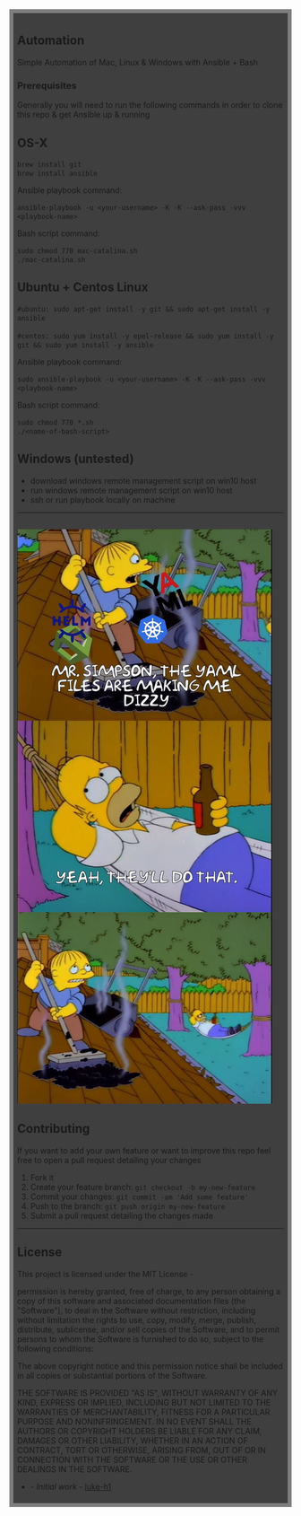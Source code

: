 <div style="background:rgba(0,0,0,0.5);padding:0.5em;">
<div style="background:rgba(0,0,0,0.5);padding:0.5em;">
<h2>Automation</h2>   

Simple Automation of Mac, Linux & Windows with Ansible + Bash 

### Prerequisites

Generally you will need to run the following commands in order to clone this repo & get Ansible up & running 


## OS-X 
```
brew install git  
brew install ansible 
```


Ansible playbook command: 

```
ansible-playbook -u <your-username> -K -K --ask-pass -vvv <playbook-name> 
```

Bash script command: 
```
sudo chmod 770 mac-catalina.sh 
./mac-catalina.sh 
``` 
## Ubuntu + Centos Linux 
```
#ubuntu: sudo apt-get install -y git && sudo apt-get install -y ansible   

#centos: sudo yum install -y epel-release && sudo yum install -y git && sudo yum install -y ansible 
```

Ansible playbook command: 

```
sudo ansible-playbook -u <your-username> -K -K --ask-pass -vvv <playbook-name> 
```

Bash script command: 
```
sudo chmod 770 *.sh 
./<name-of-bash-script>
``` 


## Windows (untested) 
 * download windows remote management script on win10 host
 * run windows remote management script on win10 host 
 * ssh or run playbook locally on machine 
<hr> 

##

![](/static/image.jpeg)






## Contributing
If you want to add your own feature or want to improve this repo feel free to open a pull request detailing your changes
1. Fork it 
2. Create your feature branch: `git checkout -b my-new-feature`
3. Commit your changes: `git commit -am 'Add some feature'`
4. Push to the branch: `git push origin my-new-feature`
5. Submit a pull request detailing the changes made 


<hr>

## License
This project is licensed under the MIT License - 

permission is hereby granted, free of charge, to any person obtaining a copy of this software and associated documentation files (the "Software"), to deal in the Software without restriction, including without limitation the rights to use, copy, modify, merge, publish, distribute, sublicense, and/or sell copies of the Software, and to permit persons to whom the Software is furnished to do so, subject to the following conditions:

The above copyright notice and this permission notice shall be included in all copies or substantial portions of the Software.

THE SOFTWARE IS PROVIDED "AS IS", WITHOUT WARRANTY OF ANY KIND, EXPRESS OR IMPLIED, INCLUDING BUT NOT LIMITED TO THE WARRANTIES OF MERCHANTABILITY, FITNESS FOR A PARTICULAR PURPOSE AND NONINFRINGEMENT. IN NO EVENT SHALL THE AUTHORS OR COPYRIGHT HOLDERS BE LIABLE FOR ANY CLAIM, DAMAGES OR OTHER LIABILITY, WHETHER IN AN ACTION OF CONTRACT, TORT OR OTHERWISE, ARISING FROM, OUT OF OR IN CONNECTION WITH THE SOFTWARE OR THE USE OR OTHER DEALINGS IN THE SOFTWARE.

* **<luke-h1>** - *Initial work* - [luke-h1](https://github.com/luke-h1)

